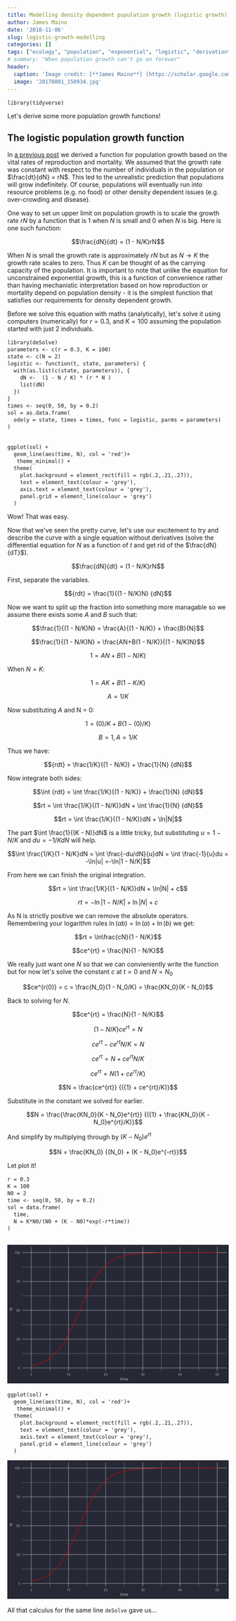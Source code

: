 ```yaml
---
title: Modelling density dependent population growth (logistic growth)
author: James Maino
date: '2018-11-06'
slug: logistic-growth-modelling
categories: []
tags: ["ecology", "population", "exponential", "logistic", "derivation", "R"]
# summary: "When population growth can't go on forever"
header:
  caption: 'Image credit: [**James Maino**] (https://scholar.google.com.au/citations?user=jHD4R20AAAAJ&hl=en)'
  image: '20170801_150934.jpg'
---
```


```{r, echo=F, message=F,warning=F}
library(tidyverse)
```

Let's derive some more population growth functions!

## The logistic population growth function 

In [a previous post](/post/population-growth-modelling) we derived a function for population growth based on the vital rates of reproduction and mortality. We assumed that the growth rate was constant with respect to the number of individuals in the population or $\frac{dt}{dN} = rN$. This led to the unrealistic prediction that populations will grow indefinitely. Of course, populations will eventually run into resource problems (e.g. no food) or other density dependent issues (e.g. over-crowding and disease). 

One way to set un upper limit on population growth is to scale the growth rate $rN$ by a function that is 1 when $N$ is small and 0 when $N$ is big. Here is one such function: 

$$\frac{dN}{dt} = (1 - N/K)rN$$

When $N$ is small the growth rate is approximately $rN$ but as $N \to K$ the growth rate scales to zero. Thus $K$ can be thought of as the carrying capacity of the population. It is important to note that unlike the equation for unconstrained exponential growth, this is a function of convenience rather than having mechanistic interpretation based on how reproduction or mortality depend on population density - it is the simplest function that satisfies our requirements for density dependent growth. 

Before we solve this equation with maths (analytically), let's solve it using computers (numerically) for $r=0.3$, and $K=100$ assuming the population started with just 2 individuals. 


```{r}
library(deSolve)
parameters <- c(r = 0.3, K = 100)
state <- c(N = 2)
logistic <- function(t, state, parameters) {
  with(as.list(c(state, parameters)), {
    dN <-  (1 - N / K) * (r * N )
    list(dN)
  })
}
times <- seq(0, 50, by = 0.2)
sol = as.data.frame(
  ode(y = state, times = times, func = logistic, parms = parameters)
)
 
```

```{r, echo=F}
ggplot(sol) + 
  geom_line(aes(time, N), col = 'red')+
   theme_minimal() +
  theme(
    plot.background = element_rect(fill = rgb(.2,.21,.27)),
    text = element_text(colour = 'grey'), 
    axis.text = element_text(colour = 'grey'), 
    panel.grid = element_line(colour = 'grey')
  )
```

Wow! That was easy. 

Now that we've seen the pretty curve, let's use our excitement to try and describe the curve with a single equation without derivatives (solve the differential equation for $N$ as a function of $t$ and get rid of the $\frac{dN}{dT}$). 

$$\frac{dN}{dt} = (1 - N/K)rN$$

First, separate the variables. 

$${rdt} = \frac{1}{(1 - N/K)N} {dN}$$

Now we want to split up the fraction into something more managable so we assume there exists some $A$ and $B$ such that: 

$$\frac{1}{(1 - N/K)N} = \frac{A}{(1 - N/K)} + \frac{B}{N}$$

$$\frac{1}{(1 - N/K)N} = \frac{AN+B(1 - N/K)}{(1 - N/K)N}$$

$$1 = AN + B(1 - N/K)$$

When $N=K$:

$$1 = AK + B(1 - K/K)$$

$$A = 1/K$$

Now substituting $A$ and N = 0:

$$1 = (0)/K + B(1 - (0)/K)$$

$$B = 1, A = 1/K$$

Thus we have:

$${rdt} = \frac{1/K}{(1 - N/K)} + \frac{1}{N} {dN}$$

Now integrate both sides:

$$\int {rdt} = \int \frac{1/K}{(1 - N/K)} + \frac{1}{N} {dN}$$

$$rt = \int \frac{1/K}{(1 - N/K)}dN + \int \frac{1}{N} {dN}$$

$$rt = \int \frac{1/K}{(1 - N/K)}dN + \ln|N|$$

The part $\int \frac{1}{(K - N)}dN$ is a little tricky, but substituting $u = 1 - N/K$ and $du = -1/K dN$ will help. 

$$\int \frac{1/K}{1 - N/K}dN = \int \frac{-du/dN}{u}dN = \int \frac{-1}{u}du = -\ln|u| =-\ln|1 - N/K|$$

From here we can finish the original integration.  

$$rt = \int \frac{1/K}{(1 - N/K)}dN + \ln|N| + c$$

$$rt =  -\ln|1 - N/K| + \ln|N| + c$$

As N is strictly positive we can remove the absolute operators. Remembering your logarithm rules $\ln(ab) = \ln(a) + \ln(b)$ we get:

$$rt = \ln\frac{cN}{1 - N/K}$$

$$ce^{rt} = \frac{N}{1 - N/K}$$

We really just want one $N$ so that we can convieniently write the function but for now let's solve the constant $c$ at $t=0$ and $N=N_0$

$$ce^{r(0)} = c = \frac{N_0}{1 - N_0/K} = \frac{KN_0}{K - N_0}$$

Back to solving for $N$. 

$$ce^{rt} = \frac{N}{1 - N/K}$$

$$(1 - N/K)ce^{rt} ={N}$$

$$ce^{rt} - ce^{rt}N/K ={N}$$

$$ce^{rt} = {N} + ce^{rt}N/K$$

$$ce^{rt} = N({1} + ce^{rt}/K)$$

$$N = \frac{ce^{rt}} {({1} + ce^{rt}/K)}$$

Substitute in the constant we solved for earlier.

$$N = \frac{\frac{KN_0}{K - N_0}e^{rt}} {({1} + \frac{KN_0}{K - N_0}e^{rt}/K)}$$

And simplify by multiplying through by $(K - N_0)e^{rt}$

$$N = \frac{KN_0} {{N_0} + (K - N_0)e^{-rt}}$$

Let plot it!

```{r}
r = 0.3
K = 100
N0 = 2
time <- seq(0, 50, by = 0.2)
sol = data.frame(
  time,
  N = K*N0/(N0 + (K - N0)*exp(-r*time))
)
 
```
![Logistic equation solved numerically](https://github.com/jamesmaino/2018-11-06-logistic-population-growth/raw/main/plots/ode1.png)

```{r, echo=F}
ggplot(sol) + 
  geom_line(aes(time, N), col = 'red')+
   theme_minimal() +
  theme(
    plot.background = element_rect(fill = rgb(.2,.21,.27)),
    text = element_text(colour = 'grey'), 
    axis.text = element_text(colour = 'grey'), 
    panel.grid = element_line(colour = 'grey')
  )
```

![Logistic equation solved analytically](https://github.com/jamesmaino/2018-11-06-logistic-population-growth/raw/main/plots/ode2.png)

All that calculus for the same line `deSolve` gave us...
